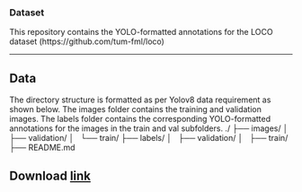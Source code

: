 <h3>Dataset</h3>
<p>This repository contains the YOLO-formatted annotations for the LOCO dataset (https://github.com/tum-fml/loco)
<hr>
<h2>Data</h2>
The directory structure is formatted as per Yolov8 data requirement as shown below. The images folder contains the training and validation images. The labels folder contains the corresponding YOLO-formatted annotations for the images in the train and val subfolders. 
./
├── images/
│   ├── validation/
│   └── train/
├── labels/
│   ├── validation/
│   ├── train/
├── README.md

<h2> Download <a href="https://drive.google.com/file/d/1yzN65mNnAY1_3I-Qw9WYWnslbnhs-d4h/view?usp=share_linklink">link</a></h2>

